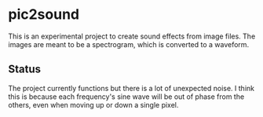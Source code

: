 pic2sound
=========

This is an experimental project to create sound effects from image files.  The
images are meant to be a spectrogram, which is converted to a waveform.

Status
------

The project currently functions but there is a lot of unexpected noise.
I think this is because each frequency's sine wave will be out of phase from
the others, even when moving up or down a single pixel.
